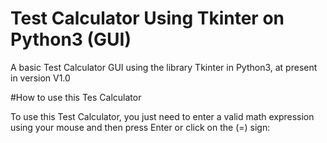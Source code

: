 # Test Calculator Using Tkinter on Python3 (GUI)


A basic Test Calculator GUI using the library Tkinter in Python3, at present in version V1.0



#How to use this Tes Calculator


To use this Test Calculator, you just need to enter a valid math expression using your mouse and then press Enter or click on the (=) sign:
